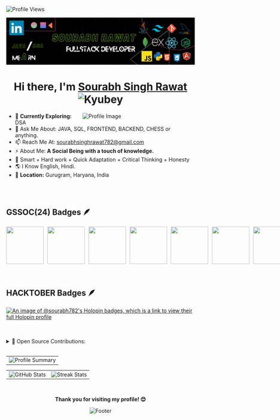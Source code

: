 <p align="left">
  <img src="https://komarev.com/ghpvc/?username=sourabh782&label=Profile%20views&color=0e75b6&style=flat" alt="Profile Views" />
</p>

![sourabh782  (21)](https://github.com/Sourabh782/Sourabh782/blob/main/Banner.png?raw=true)

<h1 align="center"> Hi there, I'm <a href="https://www.linkedin.com/in/sourabh782/"  target=”_blank”>Sourabh Singh Rawat</a> <img height="40" width="90" alt="Kyubey" src="https://raw.githubusercontent.com/innng/innng/master/assets/kyubey.gif"/></h1>


<img align="right" src="https://github.com/SankshipthShetty/SankshipthShetty/assets/99337968/2bd05422-3a3b-4d7c-94a1-7cdb584c09d7" alt="Profile Image" width="300"/>


- 🌱 **Currently Exploring:** DSA <br>
- 💬 Ask Me About: JAVA, SQL, FRONTEND, BACKEND, CHESS or anything. <br>
- 📫 Reach Me At: [sourabhsinghrawat782@gmail.com](mailto:sourabhsinghrawat782@gmail.com) <br>
- ⚡ About Me: **A Social Being with a touch of knowledge.** <br>
- 💎 Smart + Hard work + Quick Adaptation + Critical Thinking + Honesty <br>
- 🌎 I Know English, Hindi. <br>
- 📍 **Location:** Gurugram, Haryana, India <br>

<br>
<br>

## GSSOC(24) Badges 🪶
<div style='display:flex; align-items:center; gap: 10px;' align='center'>
  <img src="https://raw.githubusercontent.com/GSSoC24/Postman-Challenge/main/docs/assets/Postman%20White.png" width="100px" height="100px" />
  <img src="https://raw.githubusercontent.com/GSSoC24/Postman-Challenge/main/docs/assets/1.png" width="100px" height="100px" />
  <img src="https://raw.githubusercontent.com/GSSoC24/Postman-Challenge/main/docs/assets/2.png" width="100px" height="100px" />
  <img src="https://raw.githubusercontent.com/GSSoC24/Postman-Challenge/main/docs/assets/3.png" width="100px" height="100px" />
  <img src="https://raw.githubusercontent.com/GSSoC24/Postman-Challenge/main/docs/assets/4.png" width="100px" height="100px" />
  <img src="https://raw.githubusercontent.com/GSSoC24/Postman-Challenge/main/docs/assets/5.png" width="100px" height="100px" />
  <img src="https://raw.githubusercontent.com/GSSoC24/Postman-Challenge/main/docs/assets/6.png" width="100px" height="100px" />
  <img src="https://raw.githubusercontent.com/GSSoC24/Postman-Challenge/main/docs/assets/7.png" width="100px" height="100px" />
</div>
<br>
<br>

## HACKTOBER Badges 🪶

[![An image of @sourabh782's Holopin badges, which is a link to view their full Holopin profile](https://holopin.me/sourabh782)](https://holopin.io/@sourabh782)

<br>
<br>

<details><summary>🚀 Open Source Contributions:</summary>
  <br>
  <table width="100%" align="center">
    <tr>
    </tr>
    <tr>
      <td>GirlScript Summer of Code - Extd (GSSoC'24-Extd) </td>
      <td>
        <ul>
          <li>Role: <strong>Open Source Contributor</strong></li>
          <li>Contributed to multiple open-source projects.</li>
          <li>Fixed UI/UX issues, added FAQs, and enhanced features.</li>
        </ul>
      </td>
    </tr>
  </table>
  <div align="center">
  <img width="600em" src="https://github.com/Sourabh782/Sourabh782/blob/main/GSSoC24ExtdBanner.png?raw=true" alt="Profile Summary" >
  </div>
  <br>
  <table width="100%" align="center">
    <tr>
    </tr>
    <tr>
      <td>GirlScript Summer of Code (GSSoC'24) </td>
      <td>
        <ul>
          <li>Role: <strong>Open Source Contributor</strong></li>
          <li>Contributed to multiple open-source projects.</li>
          <li>Fixed UI/UX issues, added FAQs, and enhanced features.</li>
        </ul>
      </td>
    </tr>
  </table>
  <div align="center">
  <img width="600em" src="https://github.com/Sourabh782/Sourabh782/blob/main/gssoc.png?raw=true" alt="Profile Summary" >
  </div>
</details>

<br>

<table width="100%" align="center">
<tr>
<td>
  <img width="600em" src="http://github-profile-summary-cards.vercel.app/api/cards/profile-details?username=sourabh782&theme=radical" alt="Profile Summary">
</td>
</tr>
</table>

<table width="100%" align="center">
<tr>
<td>
  <img width="400em" src="https://github-readme-stats.vercel.app/api?username=sourabh782&show_icons=true&locale=en&theme=radical" alt="GitHub Stats"/>
</td>
<td>
  <img width="420em" src="https://github-readme-streak-stats.herokuapp.com/?user=sourabh782&theme=radical" alt="Streak Stats"/>
</td>
</tr>
</table>
<br>

<p align="center">
  <b>Thank you for visiting my profile! 😊</b>
</p>

<p align="center">
  <img src="https://capsule-render.vercel.app/api?type=waving&color=gradient&height=60&section=footer" alt="Footer"/>
</p>
